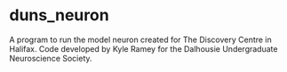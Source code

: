 # duns_neuron

A program to run the model neuron created for The Discovery Centre in Halifax. 
Code developed by Kyle Ramey for the Dalhousie Undergraduate Neuroscience Society.
